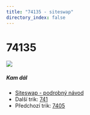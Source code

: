 ```yaml
---
title: "74135 - siteswap"
directory_index: false
---
```


# 74135

![](/animace/siteswap/74135.gif)

##### Kam dál

- [Siteswap - podrobný návod](/siteswap.html "Podrobné vysvětlení siteswapů..")
- Další trik: [741](741.html "Siteswap 741")
- Předchozí trik: [7405](7405.html "Siteswap 7405")

